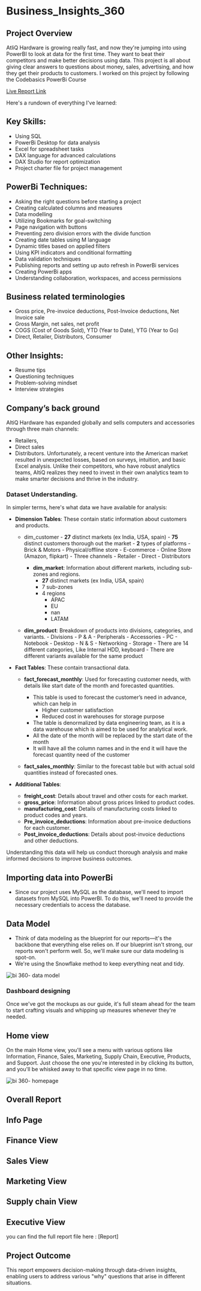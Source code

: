 # Business_Insights_360
## Project Overview

AtliQ Hardware is growing really fast, and now they're jumping into using PowerBI to look at data for the first time. They want to beat their competitors and make better decisions using data. This project is all about giving clear answers to questions about money, sales, advertising, and how they get their products to customers.
I worked on this project by following the Codebasics PowerBi Course

[Live Report Link](https://app.powerbi.com/view?r=eyJrIjoiZGE5Y2M2YzQtOTI3Ny00NGQyLWExYTUtZjAyYmE0YmVhNzYwIiwidCI6ImM2ZTU0OWIzLTVmNDUtNDAzMi1hYWU5LWQ0MjQ0ZGM1YjJjNCJ9)

Here's a rundown of everything I've learned:
## Key Skills:

- Using SQL
- PowerBi Desktop for data analysis
- Excel for spreadsheet tasks
- DAX language for advanced calculations
- DAX Studio for report optimization
- Project charter file for project management

## PowerBi Techniques:
- Asking the right questions before starting a project
- Creating calculated columns and measures
- Data modelling
- Utilizing Bookmarks for goal-switching
- Page navigation with buttons
- Preventing zero division errors with the divide function
- Creating date tables using M language
- Dynamic titles based on applied filters
- Using KPI indicators and conditional formatting
- Data validation techniques
- Publishing reports and setting up auto refresh in PowerBi services
- Creating PowerBi apps
- Understanding collaboration, workspaces, and access permissions

## Business related terminologies
- Gross price, Pre-invoice deductions, Post-Invoice deductions, Net Invoice sale
- Gross Margin, net sales, net profit
- COGS (Cost of Goods Sold), YTD (Year to Date), YTG (Year to Go)
- Direct, Retailer, Distributors, Consumer

## Other Insights:
- Resume tips
- Questioning techniques
- Problem-solving mindset
- Interview strategies

## Company’s back ground

AltiQ Hardware has expanded globally and sells computers and accessories through three main channels: 
- Retailers,
- Direct sales
- Distributors.
Unfortunately, a recent venture into the American market resulted in unexpected losses, based on surveys, intuition, and basic Excel analysis. Unlike their competitors, who have robust analytics teams, AltiQ realizes they need to invest in their own analytics team to make smarter decisions and thrive in the industry. 

### Dataset **Understanding.**
In simpler terms, here's what data we have available for analysis:

- **Dimension Tables**: These contain static information about customers and products.
  - dim_customer
        - **27** distinct markets (ex India, USA, spain)
        - **75** distinct customers thorough out the market
        - **2** types of platforms
            - Brick & Motors - Physical/offline store
            - E-commerce - Online Store (Amazon, flipkart)
        - Three channels
            - Retailer
            - Direct
            - Distributors

    - **dim_market**: Information about different markets, including sub-zones and regions.
        - **27** distinct markets (ex India, USA, spain)
        - 7 sub-zones
        - 4 regions
            - APAC
            - EU
            - nan
            - LATAM
  
  - **dim_product**: Breakdown of products into divisions, categories, and variants.
        - Divisions
            - P & A
                - Peripherals
                - Accessories
            - PC
                - Notebook
                - Desktop
            - N & S
                - Networking
                - Storage
        - There are 14 different categories, Like Internal HDD, keyboard
        - There are different variants available for the same product
  
- **Fact Tables**: These contain transactional data.
  - **fact_forecast_monthly**: Used for forecasting customer needs, with details like start date of the month and forecasted quantities.
      - This table is used to forecast the customer’s need in advance, which can help in
        - Higher customer satisfaction
        - Reduced cost in warehouses for storage purpose
    - The table is denormalized by data engineering team, as it is a data warehouse which is aimed to be used for analytical work.
    - All the date of the month will be replaced by the start date of the month
    - It will have all the column names and in the end it will have the forecast quantity need of the customer
    
  - **fact_sales_monthly**: Similar to the forecast table but with actual sold quantities instead of forecasted ones.

- **Additional Tables**:
  - **freight_cost**: Details about travel and other costs for each market.
  - **gross_price**: Information about gross prices linked to product codes.
  - **manufacturing_cost**: Details of manufacturing costs linked to product codes and years.
  - **Pre_invoice_deductions**: Information about pre-invoice deductions for each customer.
  - **Post_invoice_deductions**: Details about post-invoice deductions and other deductions.

Understanding this data will help us conduct thorough analysis and make informed decisions to improve business outcomes.

## Importing data into PowerBi

- Since our project uses MySQL as the database, we'll need to import datasets from MySQL into PowerBI. To do this, we'll need to provide the necessary credentials to access the database.

## Data Model

- Think of data modeling as the blueprint for our reports—it's the backbone that everything else relies on. If our blueprint isn't strong, our reports won't perform well. So, we'll make sure our data modeling is spot-on.
- We're using the Snowflake method to keep everything neat and tidy.

![bi 360- data model](https://github.com/Charmipatel95/Business_Insights_360/assets/154671418/2fc1a90e-544b-468b-b40e-5cde0876d493)

### Dashboard designing

Once we've got the mockups as our guide, it's full steam ahead for the team to start crafting visuals and whipping up measures whenever they're needed.

## Home view

On the main Home view, you'll see a menu with various options like Information, Finance, Sales, Marketing, Supply Chain, Executive, Products, and Support. Just choose the one you're interested in by clicking its button, and you'll be whisked away to that specific view page in no time.

![bi 360- homepage](https://github.com/Charmipatel95/Business_Insights_360/assets/154671418/5f30ad75-ceef-4c8f-80f4-f84e5f140f20)

## Overall Report



## Info Page



## Finance View


## Sales View



## Marketing View



## Supply chain View



## Executive View



you can find the full report file here : [Report]


## Project Outcome

This report empowers decision-making through data-driven insights, enabling users to address various "why" questions that arise in different situations.
